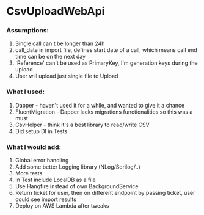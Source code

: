 # CsvUploadWebApi

### Assumptions:
1. Single call can't be longer than 24h
2. call_date in import file, defines start date of a call, which means call end time can be on the next day
3. 'Reference' can't be used as PrimaryKey, I'm generation keys during the upload
4. User will upload just single file to Upload

### What I used:
1. Dapper - haven't used it for a while, and wanted to give it a chance
2. FluentMigration - Dapper lacks migrations functionalities so this was a must
3. CsvHelper - think it's a best library to read/write CSV
4. Did setup DI in Tests

### What I would add:
1. Global error handling
2. Add some better Logging library (NLog/Serilog/..)
3. More tests
4. In Test include LocalDB as a file
5. Use Hangfire instead of own BackgroundService
6. Return ticket for user, then on different endpoint by passing ticket, user could see import results
7. Deploy on AWS Lambda after tweaks
